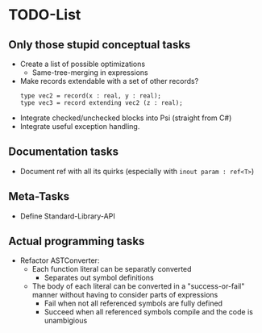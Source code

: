 # TODO-List

## Only those stupid conceptual tasks
- Create a list of possible optimizations
	- Same-tree-merging in expressions
- Make records extendable with a set of other records?
	```psi
	type vec2 = record(x : real, y : real);
	type vec3 = record extending vec2 (z : real);
	```
- Integrate checked/unchecked blocks into Psi (straight from C#)
- Integrate useful exception handling.

## Documentation tasks
- Document ref<T> with all its quirks (especially with `inout param : ref<T>`)

## Meta-Tasks
- Define Standard-Library-API

## Actual programming tasks
- Refactor ASTConverter:
	- Each function literal can be separatly converted
		- Separates out symbol definitions
	- The body of each literal can be converted in a "success-or-fail" manner without having to consider parts of expressions
		- Fail when not all referenced symbols are fully defined
		- Succeed when all referenced symbols compile and the code is unambigious